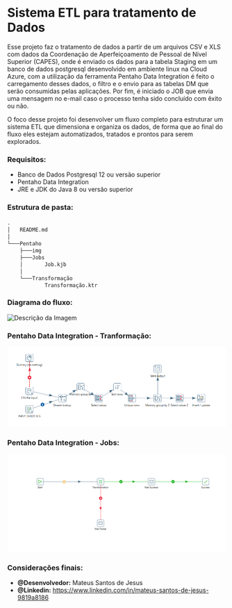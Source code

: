 # Sistema ETL para tratamento de Dados 
Esse projeto faz o tratamento de dados a partir de um arquivos CSV e XLS com dados da Coordenação de Aperfeiçoamento de Pessoal de Nível Superior (CAPES),
onde é enviado os dados para a tabela Staging em um banco de dados postgresql desenvolvido em ambiente linux na Cloud Azure,
com a utilização da ferramenta Pentaho Data Integration é feito o carregamento desses dados, o filtro e o envio para as tabelas DM que serão consumidas
pelas aplicações. Por fim, é iniciado o JOB que envia uma mensagem no e-mail caso o processo tenha sido concluído com êxito ou não.

O foco desse projeto foi desenvolver um fluxo completo para estruturar um sistema ETL que dimensiona e organiza os dados,
de forma que ao final do fluxo eles estejam automatizados, tratados e prontos para serem explorados.

### Requisitos:
- Banco de Dados Postgresql 12 ou versão superior
- Pentaho Data Integration
- JRE e JDK do Java 8 ou versão superior

### Estrutura de pasta:
```
.
│   README.md
│
└───Pentaho
    ├───img
    ├───Jobs
    │       Job.kjb
    │
    └───Transformação
            Transformação.ktr
```

### Diagrama do fluxo:
![Descrição da Imagem](img/)

### Pentaho Data Integration - Tranformação:
![Descrição da Imagem](img/Transformation.png)

### Pentaho Data Integration - Jobs:
![Descrição da Imagem](img/JOB.png)

### Considerações finais:
- **@Desenvolvedor:** Mateus Santos de Jesus
- **@Linkedin:** https://www.linkedin.com/in/mateus-santos-de-jesus-9819a8186